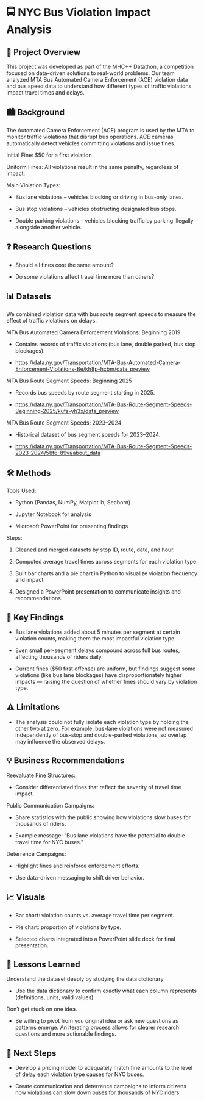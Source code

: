 # 🚍 NYC Bus Violation Impact Analysis
## 📖 Project Overview

This project was developed as part of the MHC++ Datathon, a competition focused on data-driven solutions to real-world problems. Our team analyzed MTA Bus Automated Camera Enforcement (ACE) violation data and bus speed data to understand how different types of traffic violations impact travel times and delays.

## 🏙️ Background

The Automated Camera Enforcement (ACE) program is used by the MTA to monitor traffic violations that disrupt bus operations. ACE cameras automatically detect vehicles committing violations and issue fines.

Initial Fine: $50 for a first violation

Uniform Fines: All violations result in the same penalty, regardless of impact.

Main Violation Types:

- Bus lane violations – vehicles blocking or driving in bus-only lanes.

- Bus stop violations – vehicles obstructing designated bus stops.

- Double parking violations – vehicles blocking traffic by parking illegally alongside another vehicle.

## ❓ Research Questions

- Should all fines cost the same amount?

- Do some violations affect travel time more than others?

## 📊 Datasets

We combined violation data with bus route segment speeds to measure the effect of traffic violations on delays.

MTA Bus Automated Camera Enforcement Violations: Beginning 2019

- Contains records of traffic violations (bus lane, double parked, bus stop blockages).

- https://data.ny.gov/Transportation/MTA-Bus-Automated-Camera-Enforcement-Violations-Be/kh8p-hcbm/data_preview

MTA Bus Route Segment Speeds: Beginning 2025

- Records bus speeds by route segment starting in 2025.

- https://data.ny.gov/Transportation/MTA-Bus-Route-Segment-Speeds-Beginning-2025/kufs-yh3x/data_preview

MTA Bus Route Segment Speeds: 2023–2024

- Historical dataset of bus segment speeds for 2023–2024.

- https://data.ny.gov/Transportation/MTA-Bus-Route-Segment-Speeds-2023-2024/58t6-89vi/about_data

## 🛠️ Methods

Tools Used:

- Python (Pandas, NumPy, Matplotlib, Seaborn)

- Jupyter Notebook for analysis

- Microsoft PowerPoint for presenting findings

Steps:

1. Cleaned and merged datasets by stop ID, route, date, and hour.

2. Computed average travel times across segments for each violation type.

3. Built bar charts and a pie chart in Python to visualize violation frequency and impact.

4. Designed a PowerPoint presentation to communicate insights and recommendations.

## 🔑 Key Findings

- Bus lane violations added about 5 minutes per segment at certain violation counts, making them the most impactful violation type.

- Even small per-segment delays compound across full bus routes, affecting thousands of riders daily.

- Current fines ($50 first offense) are uniform, but findings suggest some violations (like bus lane blockages) have disproportionately higher impacts — raising the question of whether fines should vary by violation type.

## ⚠️ Limitations

- The analysis could not fully isolate each violation type by holding the other two at zero. For example, bus-lane violations were not measured independently of bus-stop and double-parked violations, so overlap may influence the observed delays.

## 💡 Business Recommendations

Reevaluate Fine Structures: 

- Consider differentiated fines that reflect the severity of travel time impact.

Public Communication Campaigns:

- Share statistics with the public showing how violations slow buses for thousands of riders.

- Example message: “Bus lane violations have the potential to double travel time for NYC buses.”

Deterrence Campaigns:

- Highlight fines and reinforce enforcement efforts.

- Use data-driven messaging to shift driver behavior.

## 📈 Visuals

- Bar chart: violation counts vs. average travel time per segment.

- Pie chart: proportion of violations by type.

- Selected charts integrated into a PowerPoint slide deck for final presentation.

## 🧠 Lessons Learned

Understand the dataset deeply by studying the data dictionary 

- Use the data dictionary to confirm exactly what each column represents (definitions, units, valid values).

Don’t get stuck on one idea.

- Be willing to pivot from you original idea or ask new questions as patterns emerge. An iterating process allows for clearer research questions and more actionable findings.

## 🚀 Next Steps

- Develop a pricing model to adequately match fine amounts to the level of delay each violation type causes for NYC buses.

- Create communication and deterrence campaigns to inform citizens how violations can slow down buses for thousands of NYC riders
